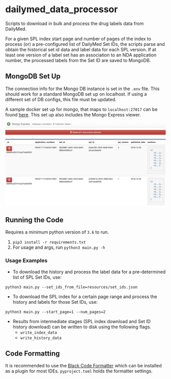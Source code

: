 # dailymed_data_processor
Scripts to download in bulk and process the drug labels data from DailyMed.

For a given SPL index start page and number of pages of the index to process (or) a pre-configured list of DailyMed Set IDs, the scripts parse and obtain the historical set id data and label data for each SPL version. If at least one version of a label set has an association to an NDA application number, the processed labels from the Set ID are saved to MongoDB.

## MongoDB Set Up
The connection info for the Mongo DB instance is set in the `.env` file. This should work for a standard MongoDB set up on localhost. If using a different set of DB configs, this file must be updated.

A sample docker set up for mongo, that maps to `localhost:27017` can be found [here](https://github.com/pharmaDB/etl_pipeline). This set up also includes the Mongo Express viewer.

![Mongo Express Labels Info](./assets/mongo_express.png)

## Running the Code
Requires a minimum python version of `3.6` to run.
1. `pip3 install -r requirements.txt`
2. For usage and args, run `python3 main.py -h`

### Usage Examples
* To download the history and process the label data for a pre-determined list of SPL Set IDs, use:
```
python3 main.py --set_ids_from_file=resources/set_ids.json
```

* To download the SPL index for a certain page range and process the history and labels for those Set IDs, use:
```
python3 main.py --start_page=1 --num_pages=2
```

* Results from intermediate stages (SPL index download and Set ID history download) can be written to disk using the following flags.
    - `write_index_data`
    - `write_history_data`

## Code Formatting
It is recommended to use the [Black Code Formatter](https://github.com/psf/black) which can be installed as a plugin for most IDEs. `pyproject.toml` holds the formatter settings.
